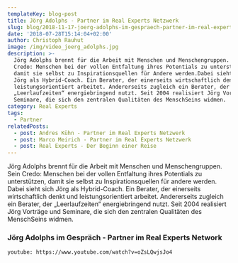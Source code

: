 ```yaml
---
templateKey: blog-post
title: Jörg Adolphs - Partner im Real Experts Netzwerk
slug: blog/2018-11-17-joerg-adolphs-im-gespraech-partner-im-real-experts-network
date: '2018-07-28T15:14:04+02:00'
author: Christoph Rauhut
image: /img/video_joerg_adolphs.jpg
description: >-
  Jörg Adolphs brennt für die Arbeit mit Menschen und Menschengruppen. Sein
  Credo: Menschen bei der vollen Entfaltung ihres Potentials zu unterstützen,
  damit sie selbst zu Inspirationsquellen für Andere werden.Dabei sieht sich
  Jörg als Hybrid-Coach. Ein Berater, der einerseits wirtschaftlich denkt und
  leistungsorientiert arbeitet. Andererseits zugleich ein Berater, der
  „Leerlaufzeiten“ energiebringend nutzt. Seit 2004 realisiert Jörg Vorträge und
  Seminare, die sich den zentralen Qualitäten des MenschSeins widmen. 
category: Real Experts
tags:
  - Partner
relatedPosts:
  - post: Andres Kühn - Partner im Real Experts Netzwerk
  - post: Marco Meirich - Partner im Real Experts Netzwerk
  - post: Real Experts - Der Beginn einer Reise
---
```

Jörg Adolphs brennt für die Arbeit mit Menschen und Menschengruppen. Sein Credo: Menschen bei der vollen Entfaltung ihres Potentials zu unterstützen, damit sie selbst zu Inspirationsquellen für andere werden. Dabei sieht sich Jörg als Hybrid-Coach. Ein Berater, der einerseits wirtschaftlich denkt und leistungsorientiert arbeitet. Andererseits zugleich ein Berater, der „Leerlaufzeiten“ energiebringend nutzt. Seit 2004 realisiert Jörg Vorträge und Seminare, die sich den zentralen Qualitäten des MenschSeins widmen. 

### Jörg Adolphs im Gespräch - Partner im Real Experts Network

`youtube: https://www.youtube.com/watch?v=oZsLQwjsJo4`
